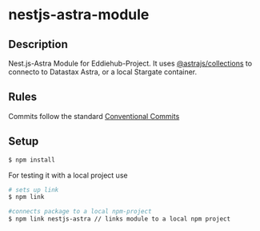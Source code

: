# nestjs-astra-module

## Description

Nest.js-Astra Module for Eddiehub-Project. It uses [@astrajs/collections](https://github.com/datastax/astrajs/tree/master/packages/collections) to connecto to Datastax Astra, or a local Stargate container.

## Rules

Commits follow the standard [Conventional Commits](https://www.conventionalcommits.org/en/v1.0.0/)

## Setup

```bash
$ npm install
```

For testing it with a local project use

```bash
# sets up link
$ npm link

#connects package to a local npm-project
$ npm link nestjs-astra // links module to a local npm project

```

